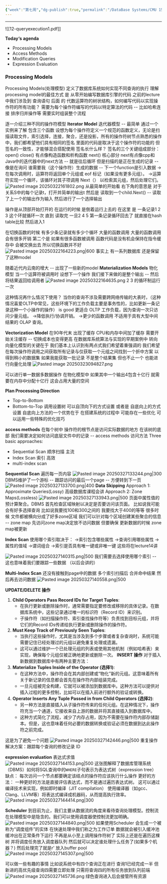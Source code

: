 ```yaml
---
{"week":"第七周","dg-publish":true,"permalink":"/DataBase Systems/CMU 15-445：Database Systems/Lecture 12 Query Execution Part 1/","dgPassFrontmatter":true,"noteIcon":"","created":"2025-03-09T14:59:27.936+08:00","updated":"2025-03-30T15:17:46.626+08:00"}
---
```


****
![[12-queryexecution1.pdf]] 

**Today‘s agenda**
- Processing Models
- Access Methods
- Modification Queries
- Expression Evaluation

### Processing Models
Processing Models(处理模型) 定义了数据库系统如何实现不同查询的执行
理解processing model的最佳方式 是 从零开始编写数据库引擎的代码
之前的lecture中我们涉及到 查询语句 后面 的 代数运算符的树状结构，如何编写代码以实现操作符的所有功能？ 需要为每个操作符编写的代码以特定算法的代码 -- 比如哈希连接 排序归并操作等 需要实时组装整个流程

逐一介绍三种不同的操作符模型
**Iterator Model**
迭代器模型 -- 最简单  通过一个实例来了解
包含三个函数
设想为每个操作符定义一个规范的函数定义，无论是扫描读取文件，索引选择，连接，聚合，还是投影，所有的操作符树节点熟悉的操作中，我们都希望他们具有相同的签名
里面的代码是取决于这个操作符的功能的  但签名的一致性，才能够混合搭配使用
签名长什么样？
签名的三个关键组成部分：
open()  close()  有点像构造函数和析构函数
next()  核心部分
next有点像cpp和Java中的迭代器中的next方法 -- 就是往后循环  但是扫描的是正在生成的记录 -- 像是在询问 谁需要我（这个操作符）生成的数据  -- 下一个function是引入数据
→在每次调用时，运算符将返回单个元组或 eof 标记（如果没有更多元组）。
→运算符实现一个循环，该循环对其子项调用 Next（） 以检索其元组，然后处理它们。
![Pasted image 20250322161802.png](/img/user/accessory/Pasted%20image%2020250322161802.png)
从最简单的开始看
右下角的意思是  对于关系S中的每个记录t，打开并简单的输出t
然后是 读取到一个child.Next() -- 读取了上一个的输出作为输入  然后进行了一个选择输出

操作是从顶部开始打开的  在运行的时候 是倒着运行上去的
在这里  是 一条记录1 2 3 这个环就循环一次  直到 读取完
一旦2 4 5 第一条记录循环回去了  就直接在hash table比较 然后进入1

在切换函数的时候 有多少条记录就有多少个循环  大量的函数调用  大量的函数调用会有很多开销
第二个是 如果有很多函数被调用  函数代码是没有机会保持在指令缓存中 会被交换出去  所以切换函数并不好
![Pasted image 20250322164223.png|600](/img/user/accessory/Pasted%20image%2020250322164223.png)
事实上 有一系列数据库 还是保留了这种model

随着近代内云南的增大 -- 出现了一些新的model
**Materialization Models**
物化模型
当一个运算符被调用时 设想下一个操作  我们接下来做的是整个输出 -- 然后将结果返回给调用者
![Pasted image 20250322164635.png](/img/user/accessory/Pasted%20image%2020250322164635.png)
2 3 的循环制运行一次

这种情况再什么情况下使用？
当你的查询不涉及需要跨网络传输的大表时，（这种情况喜爱OLTP中常见，这些环境下的工作负载主要是事务性的，比如更新一条记录这种一个小操作的操作） is good
更适合 OLTP 工作负载，因为查询一次只访问少量元组。
→降低执行/协调开销。
→更少的函数调用
不适用于具有大型中间结果的 OLAP 查询。 

**Vectorization Model**
在90年代末 出现了缓存
CPU和内存中间加了缓存   需要开始关注缓存  -- 切换成本也变得更高
在数据库系统算法与实现的早期案例中 转向向量化模型的关键在于 我们基本上认识到有两点式我们希望着重强调的
我们希望在每次操作符调用之间获取所有记录与仅获取一个元组之间找到一个折中方案 以得到稍小的数据集 
如果我能获取一批记录 不是整个结果集 但也不止一个  也能进行向量化处理
![Pasted image 20250323094827.png](/img/user/accessory/Pasted%20image%2020250323094827.png)

可以进行单一数据多数据操作
在物化模型中  如果其中一个输出4包含十亿行  就需要在内存中分配十亿行 这会占用大量的空间

**Plan Processing Direction**
- Top-to-Bottom
- Bottom-to-Top
调用设置树 可以自顶向下的方式设置 或者是 自底向上的方式设置
自底向上方法的一个优势在于  在搭建系统的过程中 可能存在一些优化 可以运用一些特殊的优化技巧

**access methods**
在每个树中 操作符的根节点是访问实际数据的地方
在该树的底部 我们需要决定如何访问底层文件中的记录  -- access methods 访问方法
Three basic approaches:
- Sequential Scan 顺序扫描  主流
- Index Scan 索引 高效
- multi-index scan


**Sequential Scan**
遍历每一页内容
![Pasted image 20250327133244.png|300](/img/user/accessory/Pasted%20image%2020250327133244.png)
DBMS维护了一个游标 -- 跟踪访问的最后一个page  -- 方便转到下一页
![Pasted image 20250327133700.png|400](/img/user/accessory/Pasted%20image%2020250327133700.png)
**Data Skipping**
Approach 1: Approximate Queries(Lossy)
高级数据库课程会讲
Approach 2: Zone Maps(Lossless)
![Pasted image 20250327133943.png|500](/img/user/accessory/Pasted%20image%2020250327133943.png)
页面中属性值的预计算聚合。DBMS 首先检查区域映射以决定是否要访问该页面。
比如说我可能会有好多选择查询  比如说我要找100和300之间的  我要找大于400的等等
 很多时候 文件都被横向分成了好多zone区域
 我们可以针对每个区域创建某些聚合的信息  -- zone map
 先访问zone map决定放不访问数据
 但要确保 更新数据的时候 zone map被更新

**Index Scan**
使用哪个索引取决于：
→索引包含哪些属性 
→查询引用哪些属性 
→属性的值域 
→谓词组合 
→索引是否具有唯一键或非唯一键
这些将在lecture14讲

![Pasted image 20250327140315.png|500](/img/user/accessory/Pasted%20image%2020250327140315.png)
我们需要去选择使用哪个索引 -- 这也意味着我们要跟踪一些数据  （以后会讲的）

**Multi-Index Scan**
还没有接触到page中的数据
多个索引扫描后 合并命中结果 然后再去访问数据
![Pasted image 20250327140558.png|500](/img/user/accessory/Pasted%20image%2020250327140558.png)

**UPDATE/DELETE 操作**
1. **Child Operators Pass Record IDs for Target Tuples**:
    - 在执行更新或删除操作时，通常需要指定要修改或移除的具体记录。在数据库系统中，这些记录通过唯一的标识符（Record ID）来识别。
    - 子操作符（如扫描操作符、索引查找操作符等）负责找到目标元组，并将它们的Record IDs传递给执行更新或删除操作的操作符。
2. **Must Keep Track of Previously Seen Tuples**:
    - 当执行这些操作时，尤其是当涉及到多个步骤或者复杂查询时，系统可能需要记住已经处理过的元组以避免重复处理或遗漏。
    - 这可以通过维护一个已处理元组的列表或使用其他机制（例如哈希表）来实现，确保每个元组仅被正确地更新或删除一次。
**INSERT 操作**
对于插入新数据到数据库中有两种主要方法：
3. **Materialize Tuples Inside of the Operator (选择1)**:
    - 在这种方法中，操作符会在其内部创建或“物化”新的元组。这意味着所有关于新记录的信息都会首先在操作符内部组装完成。
    - 一旦元组被完全构建，它就可以被添加到数据库中。这种方法可以提供对插入过程的更多控制，比如可以在插入前进行额外的验证或转换。
4. **Operator Inserts Any Tuple Passed in from Child Operators (选择2)**:
    - 另一种方法是直接插入从子操作符传来的任何元组。在这种情况下，操作符充当一个通道，它接收来自上游的数据并将其直接插入到数据库中。
    - 这种方式简化了流程，减少了内存占用，因为不需要在操作符内部存储副本。但是，这也意味着任何必要的数据转换或验证必须在数据到达此操作符之前完成。

这是为了避免一个问题
![Pasted image 20250327142446.png|500](/img/user/accessory/Pasted%20image%2020250327142446.png)
重复操作
解决方案：跟踪每个查询的修改记录 ID

**expression evaluation**
表达式求值
![Pasted image 20250327144153.png|500](/img/user/accessory/Pasted%20image%2020250327144153.png)
这张图解释了数据库管理系统（DBMS）如何将SQL查询中的`WHERE`子句表示为表达式树（expression tree）
缺点： 每次访问一个节点都要确定该结点的操作符应该执行什么操作
更好的方法： 一种更好的方法是直接评估表达式，而不是通过遍历表达式树。
这可以通过编译技术来实现，例如即时编译（JIT compilation）
使用编译器（如gcc、Clang、LLVM等）将表达式编译成机器码，从而提高执行效率。
![Pasted image 20250327144414.png|300](/img/user/accessory/Pasted%20image%2020250327144414.png)


**Scheduler**
到目前为止，我们主要从数据流的角度来看待查询处理模型。控制流在处理模型中是隐含的。我们可以使用调度器使控制流更加明确。
![Pasted image 20250327144840.png|500](/img/user/accessory/Pasted%20image%2020250327144840.png)
如果使用Scheduler  会生成一个被称为“调度组件”的实体 在快速处理中我们称之为工作订单
数据就会被引入缓冲池 缓冲出在正常条件下运行 不再是从小至上调用操作符树了
实际上还是在遍历这棵树 并将调度任务放入调度器队列
然后就可以决定谁处理什么任务了(如果多个机器？)
然后处理完了就是r' 放入buffer pool
![Pasted image 20250327145307.png|500](/img/user/accessory/Pasted%20image%2020250327145307.png)

可以做一些有趣的事情
比如说系统中有四个查询正在进行 查询1已经完成一半 但新进的高优先级查询四需要立即处理 只需将查询四的所有任务放到队列前端
![Pasted image 20250327145736.png](/img/user/accessory/Pasted%20image%2020250327145736.png)
绿色查询进入后会接管所有资源

